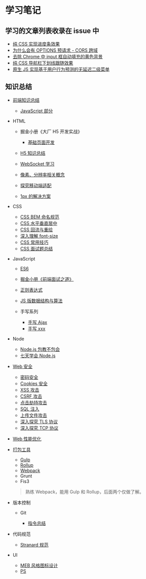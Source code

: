 # 学习笔记

## 学习的文章列表收录在 issue 中

- [纯 CSS 实现进度条效果](https://github.com/liuyib/study-note/issues/1)
- [为什么会有 OPTIONS 预请求 - CORS 跨域](https://github.com/liuyib/study-note/issues/2)
- [去除 Chrome 中 input 框自动填充的黄色背景](https://github.com/liuyib/study-note/issues/3)
- [纯 CSS 导航栏下划线跟随效果](https://github.com/liuyib/study-note/issues/5)
- [原生 JS 实现基于用户行为预测的无延迟二级菜单](https://github.com/liuyib/study-note/issues/6)

## 知识总结

- [前端知识总结](https://github.com/liuyib/study-note/tree/master/%E5%89%8D%E7%AB%AF%E7%9F%A5%E8%AF%86%E6%80%BB%E7%BB%93)

  - [JavaScript 部分](https://github.com/liuyib/study-note/tree/master/JavaScript/%E5%89%8D%E7%AB%AF%E9%9D%A2%E8%AF%95%E4%B9%8B%E9%81%93)

- HTML

  - 掘金小册《大厂 H5 开发实战》

    - [基础页面开发](https://github.com/liuyib/study-note/blob/master/HTML/HTML5/%E5%A4%A7%E5%8E%82H5%E5%BC%80%E5%8F%91%E5%AE%9E%E6%88%98/%E5%9F%BA%E7%A1%80%E9%A1%B5%E9%9D%A2%E5%BC%80%E5%8F%91.md)

  - [H5 知识总结](https://github.com/liuyib/study-note/tree/master/HTML/HTML5)
  - [WebSocket 学习](https://github.com/liuyib/study-note/blob/master/HTML/HTML5/WebSocket%20%E5%AD%A6%E4%B9%A0.md)
  - [像素、分辨率相关概念](https://github.com/liuyib/study-note/blob/master/HTML/HTML5/%E5%83%8F%E7%B4%A0%E3%80%81%E5%88%86%E8%BE%A8%E7%8E%87%E7%9B%B8%E5%85%B3%E6%A6%82%E5%BF%B5.md)
  - [探究移动端适配](https://github.com/liuyib/study-note/blob/master/HTML/HTML5/%E6%8E%A2%E7%A9%B6%E7%A7%BB%E5%8A%A8%E7%AB%AF%E9%80%82%E9%85%8D.md)
  - [1px 的解决方案](https://github.com/liuyib/study-note/blob/master/HTML/HTML5/1px%20%E7%9A%84%E8%A7%A3%E5%86%B3%E6%96%B9%E6%A1%88.md)

- CSS

  - [CSS BEM 命名规范](https://github.com/liuyib/study-note/blob/master/CSS/CSS%20BEM%20%E5%91%BD%E5%90%8D%E8%A7%84%E8%8C%83.md)
  - [CSS 水平垂直居中](https://github.com/liuyib/study-note/blob/master/CSS/CSS%20%E6%B0%B4%E5%B9%B3%E5%9E%82%E7%9B%B4%E5%B1%85%E4%B8%AD.md)
  - [CSS 回流与重绘](https://github.com/liuyib/study-note/blob/master/CSS/CSS%20%E5%9B%9E%E6%B5%81%E4%B8%8E%E9%87%8D%E7%BB%98.md)
  - [深入理解 font-size](https://github.com/liuyib/study-note/blob/master/CSS/%E6%B7%B1%E5%85%A5%E7%90%86%E8%A7%A3%20font-size.md)
  - [CSS 常用技巧](https://github.com/liuyib/study-note/blob/master/CSS/CSS%20%E5%B8%B8%E7%94%A8%E6%8A%80%E5%B7%A7.md)
  - [CSS 面试题总结](https://github.com/liuyib/study-note/blob/master/CSS/CSS%20%E9%9D%A2%E8%AF%95%E9%A2%98%E6%80%BB%E7%BB%93.md)

- JavaScript

  - [ES6](https://github.com/liuyib/study-note/tree/master/JavaScript/ES6)
  - [掘金小册《前端面试之道》](https://github.com/liuyib/study-note/tree/master/JavaScript/%E5%89%8D%E7%AB%AF%E9%9D%A2%E8%AF%95%E4%B9%8B%E9%81%93)
  - [正则表达式](https://github.com/liuyib/study-note/tree/master/JavaScript/%E6%AD%A3%E5%88%99%E8%A1%A8%E8%BE%BE%E5%BC%8F)
  - [JS 版数据结构与算法](https://github.com/liuyib/study-note/tree/master/JavaScript/JS%E7%89%88%E6%95%B0%E6%8D%AE%E7%BB%93%E6%9E%84%E4%B8%8E%E7%AE%97%E6%B3%95)
  - 手写系列

    - [手写 Ajax](https://github.com/liuyib/study-note/blob/master/JavaScript/%E6%89%8B%E5%86%99%E7%B3%BB%E5%88%97/%E6%89%8B%E5%86%99%20Ajax.md)
    - [手写 xxx](https://github.com/liuyib/study-note/blob/master/JavaScript/%E6%89%8B%E5%86%99%E7%B3%BB%E5%88%97/%E6%89%8B%E5%86%99%20xxx.md)

- Node

  - [Node.js 包教不包会](https://github.com/liuyib/study-note/tree/master/Node/node%E5%8C%85%E6%95%99%E4%B8%8D%E5%8C%85%E4%BC%9A)
  - [七天学会 Node.js](https://github.com/liuyib/study-note/tree/master/Node/%E4%B8%83%E5%A4%A9%E5%AD%A6%E4%BC%9ANodeJS)

- [Web 安全](https://github.com/liuyib/study-note/tree/master/Web%E5%AE%89%E5%85%A8)

  - [密码安全](https://github.com/liuyib/study-note/tree/master/Web%E5%AE%89%E5%85%A8/%E5%AF%86%E7%A0%81%E5%AE%89%E5%85%A8)
  - [Cookies 安全](https://github.com/liuyib/study-note/tree/master/Web%E5%AE%89%E5%85%A8/Cookies%E5%AE%89%E5%85%A8)
  - [XSS 攻击](https://github.com/liuyib/study-note/tree/master/Web%E5%AE%89%E5%85%A8/XSS)
  - [CSRF 攻击](https://github.com/liuyib/study-note/tree/master/Web%E5%AE%89%E5%85%A8/CSRF)
  - [点击劫持攻击](https://github.com/liuyib/study-note/tree/master/Web%E5%AE%89%E5%85%A8/%E7%82%B9%E5%87%BB%E5%8A%AB%E6%8C%81)
  - [SQL 注入](https://github.com/liuyib/study-note/tree/master/Web%E5%AE%89%E5%85%A8/SQL%E6%B3%A8%E5%85%A5)
  - [上传文件攻击](https://github.com/liuyib/study-note/tree/master/Web%E5%AE%89%E5%85%A8/%E4%B8%8A%E4%BC%A0%E6%96%87%E4%BB%B6%E6%94%BB%E5%87%BB)
  - [深入探究 TLS 协议](https://github.com/liuyib/study-note/blob/master/Web%E5%AE%89%E5%85%A8/%E6%B7%B1%E5%85%A5%E6%8E%A2%E7%A9%B6%20TLS%20%E5%8D%8F%E8%AE%AE.md)
  - [深入探究 TCP 协议](https://github.com/liuyib/study-note/blob/master/Web%E5%AE%89%E5%85%A8/%E6%B7%B1%E5%85%A5%E6%8E%A2%E7%A9%B6%20TCP%20%E5%8D%8F%E8%AE%AE.md)

- [Web 性能优化](https://github.com/liuyib/study-note/tree/master/Web%E6%80%A7%E8%83%BD%E4%BC%98%E5%8C%96)

- [打包工具](https://github.com/liuyib/study-note/tree/master/%E6%89%93%E5%8C%85%E5%B7%A5%E5%85%B7)

  - [Gulp](https://github.com/liuyib/study-note/tree/master/%E6%89%93%E5%8C%85%E5%B7%A5%E5%85%B7/gulp)
  - [Rollup](https://github.com/liuyib/study-note/tree/master/%E6%89%93%E5%8C%85%E5%B7%A5%E5%85%B7/rollup)
  - [Webpack](https://github.com/liuyib/study-note/tree/master/%E6%89%93%E5%8C%85%E5%B7%A5%E5%85%B7/webpack)
  - Grunt
  - Fis3

  > 熟练 Webpack，能用 Gulp 和 Rollup，后面两个仅做了解。

- 版本控制

  - Git

    - [指令总结](https://github.com/liuyib/study-note/blob/master/Git/%E6%8C%87%E4%BB%A4%E6%80%BB%E7%BB%93.md)

- 代码规范

  - [Stranard 规范](https://github.com/liuyib/study-note/blob/master/%E4%BB%A3%E7%A0%81%E8%A7%84%E8%8C%83/standard.md)

- UI

  - [MEB 风格图标设计](https://github.com/liuyib/study-note/tree/master/UI/MBE%E9%A3%8E%E6%A0%BC%E5%9B%BE%E6%A0%87%E8%AE%BE%E8%AE%A1)
  - [PS](https://github.com/liuyib/study-note/tree/master/UI/PS)
